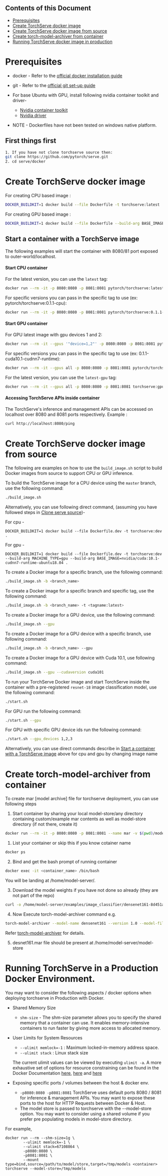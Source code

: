 ## Contents of this Document

* [Prerequisites](#prerequisites)
* [Create TorchServe docker image](#create-torchserve-docker-image)
* [Create TorchServe docker image from source](#create-torchserve-docker-image-from-source)
* [Create torch-model-archiver from container](#create-torch-model-archiver-from-container)
* [Running TorchServe docker image in production](#running-torchserve-in-a-production-docker-environment)

# Prerequisites

* docker - Refer to the [official docker installation guide](https://docs.docker.com/install/)
* git    - Refer to the [official git set-up guide](https://help.github.com/en/github/getting-started-with-github/set-up-git)
* For base Ubuntu with GPU, install following nvidia container toolkit and driver-
  * [Nvidia container toolkit](https://github.com/NVIDIA/nvidia-docker#ubuntu-160418042004-debian-jessiestretchbuster)
  * [Nvidia driver](https://docs.aws.amazon.com/AWSEC2/latest/UserGuide/install-nvidia-driver.html)
  
* NOTE - Dockerfiles have not been tested on windows native platform.

## First things first

```bash
1. If you have not clone torchserve source then:
git clone https://github.com/pytorch/serve.git
2. cd serve/docker
```

# Create TorchServe docker image

For creating CPU based image :

```bash
DOCKER_BUILDKIT=1 docker build --file Dockerfile -t torchserve:latest .
```

For creating GPU based image :

```bash
DOCKER_BUILDKIT=1 docker build --file Dockerfile --build-arg BASE_IMAGE=nvidia/cuda:10.1-cudnn7-runtime-ubuntu18.04 -t torchserve:latest .
```

## Start a container with a TorchServe image

The following examples will start the container with 8080/81 port exposed to outer-world/localhost.

#### Start CPU container

For the latest version, you can use the `latest` tag:

```bash
docker run --rm -it -p 8080:8080 -p 8081:8081 pytorch/torchserve:latest
```

For specific versions you can pass in the specific tag to use (ex: pytorch/torchserve:0.1.1-cpu):

```bash
docker run --rm -it -p 8080:8080 -p 8081:8081 pytorch/torchserve:0.1.1-cpu
```

#### Start GPU container

For GPU latest image with gpu devices 1 and 2:

```bash
docker run --rm -it --gpus '"device=1,2"' -p 8080:8080 -p 8081:8081 pytorch/torchserve:latest-gpu
```

For specific versions you can pass in the specific tag to use (ex: 0.1.1-cuda10.1-cudnn7-runtime):

```bash
docker run --rm -it --gpus all -p 8080:8080 -p 8081:8081 pytorch/torchserve:0.1.1-cuda10.1-cudnn7-runtime
```

For the latest version, you can use the `latest-gpu` tag:

```bash
docker run --rm -it --gpus all -p 8080:8080 -p 8081:8081 torchserve:gpu-latest
```

#### Accessing TorchServe APIs inside container

The TorchServe's inference and management APIs can be accessed on localhost over 8080 and 8081 ports respectively. Example :

```bash
curl http://localhost:8080/ping
```

# Create TorchServe docker image from source

The following are examples on how to use the `build_image.sh` script to build Docker images from source to support CPU or GPU inference.

To build the TorchServe image for a CPU device using the `master` branch, use the following command:

```bash
./build_image.sh
```

Alternatively, you can use following direct command, (assuming you have followed steps in [Clone serve source](#first-things-first))-

For cpu -

```
DOCKER_BUILDKIT=1 docker build --file Dockerfile.dev -t torchserve:dev .
```

For gpu -

```
DOCKER_BUILDKIT=1 docker build --file Dockerfile.dev -t torchserve:dev --build-arg MACHINE_TYPE=gpu --build-arg BASE_IMAGE=nvidia/cuda:10.1-cudnn7-runtime-ubuntu18.04 .
```

To create a Docker image for a specific branch, use the following command:

```bash
./build_image.sh -b <branch_name>
```

To create a Docker image for a specific branch and specific tag, use the following command:

```bash
./build_image.sh -b <branch_name> -t <tagname:latest>
```

To create a Docker image for a GPU device, use the following command:

```bash
./build_image.sh --gpu
```

To create a Docker image for a GPU device with a specific branch, use following command:

```bash
./build_image.sh -b <branch_name> --gpu
```

To create a Docker image for a GPU device with Cuda 10.1, use following command:

```bash
./build_image.sh --gpu --cudaversion cuda101
```

To run your TorchServe Docker image and start TorchServe inside the container with a pre-registered `resnet-18` image classification model, use the following command:

```bash
./start.sh
```

For GPU run the following command:

```bash
./start.sh --gpu
```

For GPU with specific GPU device ids run the following command:

```bash
./start.sh --gpu_devices 1,2,3
```

Alternatively, you can use direct commands describe in [Start a container with a TorchServe image](#start-a-container-with-a-torchserve-image) above for cpu and gpu by changing image name

# Create torch-model-archiver from container

To create mar [model archive] file for torchserve deployment, you can use following steps

1. Start container by sharing your local model-store/any directory containing custom/example mar contents as well as model-store directory (if not there, create it)

```bash
docker run --rm -it -p 8080:8080 -p 8081:8081 --name mar -v $(pwd)/model-store:/home/model-server/model-store -v $(pwd)/examples:/home/model-server/examples  torchserve:latest
```

1. List your container or skip this if you know cotainer name

```bash
docker ps
```

2. Bind and get the bash prompt of running container

```bash
docker exec -it <container_name> /bin/bash
```

You will be landing at /home/model-server/.

3. Download the model weights if you have not done so already (they are not part of the repo)

```bash
curl -o /home/model-server/examples/image_classifier/densenet161-8d451a50.pth https://download.pytorch.org/models/densenet161-8d451a50.pth
```

4. Now Execute torch-model-archiver command e.g.

```bash
torch-model-archiver --model-name densenet161 --version 1.0 --model-file /home/model-server/examples/image_classifier/densenet_161/model.py --serialized-file /home/model-server/examples/image_classifier/densenet161-8d451a50.pth --export-path /home/model-server/model-store --extra-files /home/model-server/examples/image_classifier/index_to_name.json --handler image_classifier
```

Refer [torch-model-archiver](../model-archiver/README.md) for details.

5. desnet161.mar file should be present at /home/model-server/model-store

# Running TorchServe in a Production Docker Environment.

You may want to consider the following aspects / docker options when deploying torchserve in Production with Docker.

* Shared Memory Size
  * ```shm-size``` - The shm-size parameter allows you to specify the shared memory that a container can use. It enables memory-intensive containers to run faster by giving more access to allocated memory.
* User Limits for System Resources
  * ```--ulimit memlock=-1``` : Maximum locked-in-memory address space.
  * ```--ulimit stack``` : Linux stack size

  The current ulimit values can be viewed by executing ```ulimit -a```. A more exhaustive set of options for resource constraining can be found in the Docker Documentation [here](https://docs.docker.com/config/containers/resource_constraints/), [here](https://docs.docker.com/engine/reference/commandline/run/#set-ulimits-in-container---ulimit) and [here](https://docs.docker.com/engine/reference/run/#runtime-constraints-on-resources)
* Exposing specific ports / volumes between the host & docker env.

    *  ```-p8080:8080 -p8081:8081``` TorchServe uses default ports 8080 / 8081 for inference & management APIs. You may want to expose these ports to the host for HTTP Requests between Docker & Host.
    * The model store is passed to torchserve with the --model-store option. You may want to consider using a shared volume if you prefer pre populating models in model-store directory.

For example,

```
docker run --rm --shm-size=1g \
        --ulimit memlock=-1 \
        --ulimit stack=67108864 \
        -p8080:8080 \
        -p8081:8081 \
        --mount type=bind,source=/path/to/model/store,target=/tmp/models <container> torchserve --model-store=/tmp/models 
```
